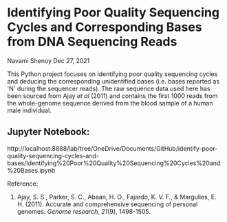# Identifying Poor Quality Sequencing Cycles and Corresponding Bases from DNA Sequencing Reads
Navami Shenoy
Dec 27, 2021

This Python project focuses on identifying poor quality sequencing cycles and deducing the corresponding unidentified bases (i.e. bases reported as 'N' during the sequencer reads). The raw sequence data used here has been sourced from Ajay _et al_ (2011) and contains the first 1000 reads from the whole-genome sequence derived from the blood sample of a human male individual. 

## Jupyter Notebook:
http://localhost:8888/lab/tree/OneDrive/Documents/GitHub/identify-poor-quality-sequencing-cycles-and-bases/Identifying%20Poor%20Quality%20Sequencing%20Cycles%20and%20Bases.ipynb

Reference:
1. Ajay, S. S., Parker, S. C., Abaan, H. O., Fajardo, K. V. F., & Margulies, E. H. (2011). Accurate and comprehensive sequencing of personal genomes. _Genome research_, _21_(9), 1498-1505.
